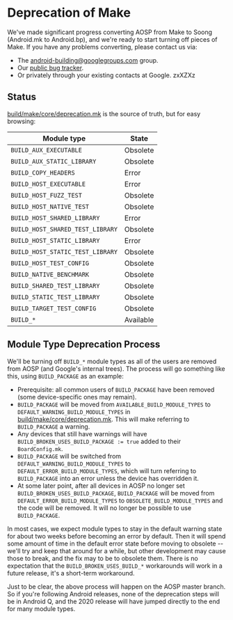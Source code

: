 # Deprecation of Make

We've made significant progress converting AOSP from Make to Soong (Android.mk
to Android.bp), and we're ready to start turning off pieces of Make. If you
have any problems converting, please contact us via:

* The [android-building@googlegroups.com] group.
* Our [public bug tracker](https://issuetracker.google.com/issues/new?component=381517).
* Or privately through your existing contacts at Google.
zxXZXz
## Status

[build/make/core/deprecation.mk] is the source of truth, but for easy browsing:

| Module type                      | State     |
| -------------------------------- | --------- |
| `BUILD_AUX_EXECUTABLE`           | Obsolete  |
| `BUILD_AUX_STATIC_LIBRARY`       | Obsolete  |
| `BUILD_COPY_HEADERS`             | Error     |
| `BUILD_HOST_EXECUTABLE`          | Error     |
| `BUILD_HOST_FUZZ_TEST`           | Obsolete  |
| `BUILD_HOST_NATIVE_TEST`         | Obsolete  |
| `BUILD_HOST_SHARED_LIBRARY`      | Error     |
| `BUILD_HOST_SHARED_TEST_LIBRARY` | Obsolete  |
| `BUILD_HOST_STATIC_LIBRARY`      | Error     |
| `BUILD_HOST_STATIC_TEST_LIBRARY` | Obsolete  |
| `BUILD_HOST_TEST_CONFIG`         | Obsolete  |
| `BUILD_NATIVE_BENCHMARK`         | Obsolete  |
| `BUILD_SHARED_TEST_LIBRARY`      | Obsolete  |
| `BUILD_STATIC_TEST_LIBRARY`      | Obsolete  |
| `BUILD_TARGET_TEST_CONFIG`       | Obsolete  |
| `BUILD_*`                        | Available |

## Module Type Deprecation Process

We'll be turning off `BUILD_*` module types as all of the users are removed
from AOSP (and Google's internal trees). The process will go something like
this, using `BUILD_PACKAGE` as an example:

* Prerequisite: all common users of `BUILD_PACKAGE` have been removed (some
  device-specific ones may remain).
* `BUILD_PACKAGE` will be moved from `AVAILABLE_BUILD_MODULE_TYPES` to
  `DEFAULT_WARNING_BUILD_MODULE_TYPES` in [build/make/core/deprecation.mk]. This
  will make referring to `BUILD_PACKAGE` a warning.
* Any devices that still have warnings will have
  `BUILD_BROKEN_USES_BUILD_PACKAGE := true` added to their `BoardConfig.mk`.
* `BUILD_PACKAGE` will be switched from `DEFAULT_WARNING_BUILD_MODULE_TYPES` to
  `DEFAULT_ERROR_BUILD_MODULE_TYPES`, which will turn referring to
  `BUILD_PACKAGE` into an error unless the device has overridden it.
* At some later point, after all devices in AOSP no longer set
  `BUILD_BROKEN_USES_BUILD_PACKAGE`, `BUILD_PACKAGE` will be moved from
  `DEFAULT_ERROR_BUILD_MODULE_TYPES` to `OBSOLETE_BUILD_MODULE_TYPES` and the
  code will be removed. It will no longer be possible to use `BUILD_PACKAGE`.

In most cases, we expect module types to stay in the default warning state for
about two weeks before becoming an error by default. Then it will spend some
amount of time in the default error state before moving to obsolete -- we'll
try and keep that around for a while, but other development may cause those to
break, and the fix may to be to obsolete them. There is no expectation that the
`BUILD_BROKEN_USES_BUILD_*` workarounds will work in a future release, it's a
short-term workaround.

Just to be clear, the above process will happen on the AOSP master branch. So
if you're following Android releases, none of the deprecation steps will be in
Android Q, and the 2020 release will have jumped directly to the end for many
module types.

[android-building@googlegroups.com]: https://groups.google.com/forum/#!forum/android-building
[build/make/core/deprecation.mk]: /core/deprecation.mk
